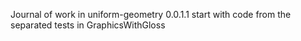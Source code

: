 Journal of work in uniform-geometry
0.0.1.1
start with code from the separated tests in GraphicsWithGloss